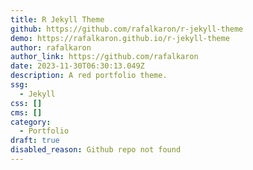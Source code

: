 ```yaml
---
title: R Jekyll Theme
github: https://github.com/rafalkaron/r-jekyll-theme
demo: https://rafalkaron.github.io/r-jekyll-theme
author: rafalkaron
author_link: https://github.com/rafalkaron
date: 2023-11-30T06:30:13.049Z
description: A red portfolio theme.
ssg:
  - Jekyll
css: []
cms: []
category:
  - Portfolio
draft: true
disabled_reason: Github repo not found
---
```

